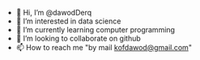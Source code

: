 - 👋 Hi, I’m @dawodDerq
- 👀 I’m interested in data science
- 🌱 I’m currently learning computer programming 
- 💞️ I’m looking to collaborate on github
- 📫 How to reach me  "by  mail kofdawod@gmail.com"

